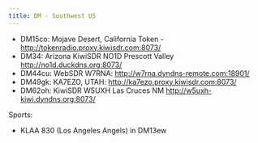 ```yaml
---
title: DM - Southwest US
---
```


* DM15co: Mojave Desert, California Token - http://tokenradio.proxy.kiwisdr.com:8073/
* DM34: Arizona KiwiSDR NO1D Prescott Valley http://no1d.duckdns.org:8073/
* DM44cu: WebSDR W7RNA: http://w7rna.dyndns-remote.com:18901/
* DM49gk: KA7EZO, UTAH: http://ka7ezo.proxy.kiwisdr.com:8073/
* DM62oh: KiwiSDR W5UXH Las Cruces NM http://w5uxh-kiwi.dyndns.org:8073/

Sports:

* KLAA 830 (Los Angeles Angels) in DM13ew
